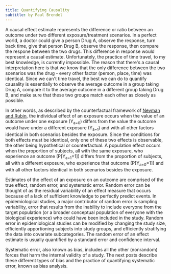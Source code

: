 ```yaml
---
title: Quantifying Causality
subtitle: by Paul Brendel
---
```


A causal effect estimate represents the difference or ratio between an outcome under two different exposure/treatment scenarios.
In a perfect world, a doctor could give a person Drug A, observe the response, turn back time, give that person Drug B,
observe the response, then compare the respone between the two drugs. This difference in response would represent a causal
estimate. Unfortunately, the practice of time travel, to my best knowledge, is currently impossible. The reason that there's a 
causal interpretation here is that we know that the only difference between the two scenarios was the drug - every other factor 
(person, place, time) was identical. Since we can't time travel, the best we can do to quantify causality is essentially to 
observe the average outcome in a group taking Drug A, compare it to the average outcome in a different group taking Drug B, and 
make sure that these two groups match each other as closely as possible.   

In other words, as described by the counterfactual framework of [Neyman and Rubin](https://en.wikipedia.org/wiki/Rubin_causal_model), 
the individual effect of an exposure occurs when the value of an outcome under one exposure (Y<sub>a=0</sub>) differs from 
the value the outcome would have under a different exposure (Y<sub>a=1</sub>) and with all other factors identical in both 
scenarios besides the exposure.  Since the conditions for both effects must be identical, only one of these two effects is 
observable, the other being hypothetical or counterfactual.  A population effect occurs when the proportion of subjects, all 
with the same exposure, who experience an outcome (P[Y<sub>a=1</sub>=1]) differs from the proportion of subjects, all with a 
different exposure, who experience that outcome (P[Y<sub>a=0</sub>=1]) and with all other factors identical in both scenarios 
besides the exposure.

Estimates of the effect of an exposure on an outcome are comprised of the true effect, random error, and systematic error. 
Random error can be thought of as the residual variability of an effect measure that occurs because of a lack of sufficient 
knowledge to perfectly predict events. In epidemiological studies, a major contributor of random error is sampling variability, 
error that results from the inability to include everyone from the target population (or a broader conceptual population of 
everyone with the biological experience) who could have been included in the study.  Random error in epidemiological studies 
can be modified by changing the study size, efficiently apportioning subjects into study groups, and efficiently stratifying 
the data into covariate subcategories. The random error of an effect estimate is usually quantified by a standard error and 
confidence interval.

Systematic error, also known as bias, includes all the other (nonrandom) forces that harm the internal validity of a study. The
next posts describe these different types of bias and the practice of quantifying systematic error, known as bias analysis.
